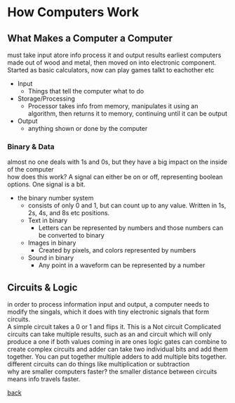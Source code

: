 # How Computers Work
## What Makes a Computer a Computer
must take input atore info process it and output results
earliest computers made out of wood and metal, then moved on into electronic component. Started as basic calculators, now can play games talkt to eachother etc
* Input
    * Things that tell the computer what to do
* Storage/Processing
    * Processor takes info from memory, manipulates it using an algorithm, then returns it to memory, continuing until it can be output
* Output
    * anything shown or done by the computer
### Binary & Data
almost no one deals with 1s and 0s, but they have a big impact on the inside of the computer  
how does this work? A signal can either be on or off, representing boolean options. One signal is a bit.  
* the binary number system
    * consists of only 0 and 1, but can count up to any value. Written in 1s, 2s, 4s, and 8s etc positions.
    * Text in binary
        * Letters can be represented by numbers and those numbers can be converted to binary
    * Images in binary
        * Created by pixels, and colors represented by numbers
    * Sound in binary
        * Any point in a waveform can be represented by a number

## Circuits & Logic
in order to process information input and output, a computer needs to modify the singals, which it does with tiny electronic signals that form circuits.  
A simple circuit takes a 0 or 1 and flips it. This is a Not circuit
Complicated circuits can take multiple results, such as an and circuit which will only produce a one if both values coming in are ones
logic gates can combine to create complex circuits
and adder can take two individual bits and add them together. You can put together multiple adders to add multiple bits together.  
different circuits can do things like multiplication or subtraction  
why are smaller computers faster? the smaller distance between circuits means info travels faster.

[back](README.md)